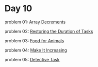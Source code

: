 # Day 10

problem 01: [ Array Decrements ](https://codeforces.com/contest/1690/problem/B)

problem 02: [ Restoring the Duration of Tasks ](https://codeforces.com/contest/1690/problem/C)

problem 03: [ Food for Animals ](https://codeforces.com/contest/1675/problem/A)

problem 04: [ Make It Increasing ](https://codeforces.com/contest/1675/problem/B)

problem 05: [ Detective Task ](https://codeforces.com/contest/1675/problem/C)

